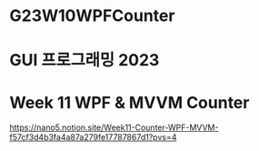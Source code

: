 # G23W10WPFCounter

# GUI 프로그래밍 2023
# Week 11 WPF & MVVM Counter

https://nano5.notion.site/Week11-Counter-WPF-MVVM-f57cf3d4b3fa4a87a279fe17787867d1?pvs=4
